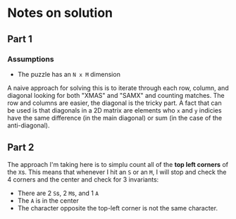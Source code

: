 # Notes on solution

## Part 1

### Assumptions
- The puzzle has an `N x M` dimension

A naive approach for solving this is to iterate through each row, column, and diagonal looking for both "XMAS" and "SAMX" and counting matches.
The row and columns are easier, the diagonal is the tricky part. A fact that can be used is that diagonals in a 2D matrix are elements who `x` and `y` 
indicies have the same difference (in the main diagonal) or sum (in the case of the anti-diagonal).

## Part 2

The approach I'm taking here is to simplu count all of the **top left corners** of the `X`s. This means that whenever I hit an `S` or an `M`,
I will stop and check the 4 corners and the center and check for 3 invariants:
- There are 2 `S`s, 2 `M`s, and 1 `A`
- The `A` is in the center
- The character opposite the top-left corner is not the same character.
